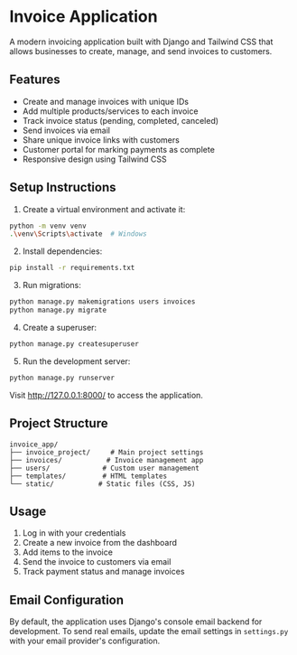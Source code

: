 # Invoice Application

A modern invoicing application built with Django and Tailwind CSS that allows businesses to create, manage, and send invoices to customers.

## Features

- Create and manage invoices with unique IDs
- Add multiple products/services to each invoice
- Track invoice status (pending, completed, canceled)
- Send invoices via email
- Share unique invoice links with customers
- Customer portal for marking payments as complete
- Responsive design using Tailwind CSS

## Setup Instructions

1. Create a virtual environment and activate it:
```bash
python -m venv venv
.\venv\Scripts\activate  # Windows
```

2. Install dependencies:
```bash
pip install -r requirements.txt
```

3. Run migrations:
```bash
python manage.py makemigrations users invoices
python manage.py migrate
```

4. Create a superuser:
```bash
python manage.py createsuperuser
```

5. Run the development server:
```bash
python manage.py runserver
```

Visit http://127.0.0.1:8000/ to access the application.

## Project Structure

```
invoice_app/
├── invoice_project/     # Main project settings
├── invoices/           # Invoice management app
├── users/             # Custom user management
├── templates/         # HTML templates
└── static/           # Static files (CSS, JS)
```

## Usage

1. Log in with your credentials
2. Create a new invoice from the dashboard
3. Add items to the invoice
4. Send the invoice to customers via email
5. Track payment status and manage invoices

## Email Configuration

By default, the application uses Django's console email backend for development. To send real emails, update the email settings in `settings.py` with your email provider's configuration.
